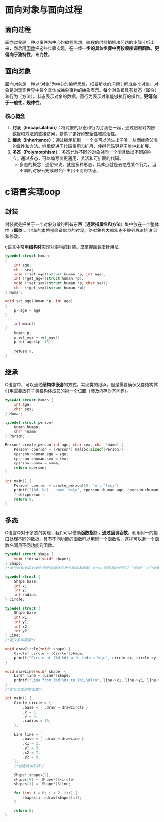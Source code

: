 # 面向对象与面向过程

## 面向过程

面向过程是一种以事件为中心的编程思想，编程的时候把解决问题的步骤分析出来，然后用[函数](https://zhida.zhihu.com/search?content_id=3558768&content_type=Article&match_order=1&q=函数&zhida_source=entity)把这些步骤实现，**在一步一步的具体步骤中再按顺序调用函数。更偏向于独特性，专门性**。

## 面向对象

面向对象是一种以“对象”为中心的编程思想，把要解决的问题分解成各个对象。对象是对现实世界中某个具体或抽象事物的抽象表示。每个对象都具有状态（属性）和行为（方法）。状态表示对象的数据，而行为表示对象能够执行的操作。**更偏向于一般性，规律性**。

### 核心概念

1. **封装（Encapsulation）**：将对象的状态和行为封装在一起，通过限制对内部数据和方法的直接访问，提供了更好的安全性和灵活性。
2. **继承（Inheritance）**：通过继承机制，一个类可以派生出子类，从而继承父类的属性和方法。继承促进了代码重用和扩展，使得代码更易于维护和扩展。
3. **多态（Polymorphism）**：多态允许不同的对象对同一个消息做出不同的响应。通过多态，可以编写出更通用、灵活和可扩展的代码。
   * 多态的概念：通俗来说，就是多种形态，具体点就是去完成某个行为，当不同的对象去完成时会产生出不同的状态。

# c语言实现oop

## 封装

封装就是把关于一个对象分散的所有东西（**通常指属性和方法**）集中放在一个整体中（**即类**）。封装的本质是隐藏信息的过程，使对象的内部状态不被外界直接访问和修改。

c语言中常用**结构体**实现对事物的封装。应掌握函数指针用法

~~~c
typedef struct human
{ 
    int age; 
    char sex; 
    void (*set_age)(struct human *p, int age);
    int (*get_age)(struct human *p);
    void (*set_sex)(struct human *p, char sex);
    char (*get_sex)(struct human *p);
} Human; 

void set_age(Human *p, int age) 
{ 
    p->age = age; 
} 
......
    int main() 
{ 
    Human p; 
    p.set_age = set_age(); 
    p.set_age(&p, 18); 
    
    retuen 0;
}
~~~

## 继承

C语言中，可以通过**结构体嵌套**的方式，实现类的继承，但是需要确保父类结构体引用需要放在子类结构体成员的第一个位置（涉及内存对齐问题）。

~~~c
typedef struct human {
    int age;
    char sex;
} Human;

typedef struct person{
    Human human;
    char *name;
} Person;

Person* create_person(int age, char sex, char *name) {
    Person* cperson = (Person*) malloc(sizeof(Person));
    cperson->human.age = age;
    cperson->human.sex = sex;
    cperson->name = name;
    return cperson;
}

int main() {
    Person* cperson = create_person(18, 'w', "lucy");
    printf("(%d, %c) - name: %s\n", cperson->human.age, cperson->human.sex, cperson->name);
    free(cperson);
    return 0;
}
~~~

## 多态

C语言中对于多态的实现，我们可以借助**函数指针，通过回调函数**，利用同一的接口处理不同的数据。具有不同功能的函数可以用同一个函数名，这样可以用一个函数名调用不同功能的函数。

~~~c
typedef struct shape {
    void (*draw)(void* shape);
} Shape;
/*这个结构体可以看作是所有具体形状的抽象基类型，draw 函数指针代表了 “绘制” 这个抽象行为。*/

typedef struct {
    Shape base;
    int x;
    int y;
    int radius;
} Circle;

typedef struct {
    Shape base;
    int x1;
    int y1;
    int x2;
    int y2;
} Line;
/*定义具体类型*/

void drawCircle(void* shape) {
    Circle* circle = (Circle*)shape;
    printf("Circle at (%d,%d) with radius %d\n", circle->x, circle->y, circle->radius);
}

void drawLine(void* shape) {
    Line* line = (Line*)shape;
    printf("Line from (%d,%d) to (%d,%d)\n", line->x1, line->y1, line->x2, line->y2);
}
/*定义具体绘制函数*/

int main() {
    Circle circle = {
        .base = { .draw = drawCircle }
        .x = 1,
        .y = 5,
        .radius = 10,
    };

    Line line = {
        .base = { .draw = drawLine }
        .x1 = 2,
        .y1 = 3,
        .x2 = 7,
        .y2 = 9,
    };
    /*创建具体形状*/

    Shape* shapes[2];
    shapes[0] = (Shape*)&circle;
    shapes[1] = (Shape*)&line;

    for (int i = 0; i < 2; i++) {
        shapes[i]->draw(shapes[i]);
    }

    return 0;
}
~~~

